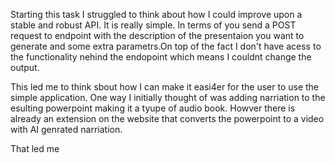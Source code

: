 Starting this task I struggled to think about how I could improve upon a stable and robust API. It is really simple. In terms of you send a POST request to endpoint with the description of the presentaion you want to generate and some extra parametrs.On top of the fact I don't have acess to the functionality nehind the endopoint which means I couldnt change the output.

This led me to think sbout how I can make it easi4er for the user to use the simple application. One way I initially thought of was adding narriation to the esulting powerpoint making it a tyupe of audio book. Howver there is already an extension on the website that converts the powerpoint to a video with AI genrated narriation. 

That led me